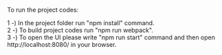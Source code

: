 To run the project codes:

1 -) In the project folder run "npm install" command.<br>
2 -) To build project codes run "npm run webpack".<br>
3 -) To open the UI please write  "npm run start" command and then open http://localhost:8080/ in your browser.
